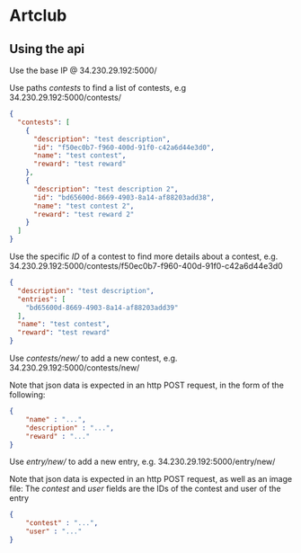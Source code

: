 # Artclub

## Using the api

Use the base IP @ 34.230.29.192:5000/

Use paths *contests* to find a list of contests, e.g 34.230.29.192:5000/contests/

```json
{
  "contests": [
    {
      "description": "test description", 
      "id": "f50ec0b7-f960-400d-91f0-c42a6d44e3d0", 
      "name": "test contest", 
      "reward": "test reward"
    }, 
    {
      "description": "test description 2", 
      "id": "bd65600d-8669-4903-8a14-af88203add38", 
      "name": "test contest 2", 
      "reward": "test reward 2"
    }
  ]
}
```

Use the specific *ID* of a contest to find more details about a contest, e.g. 34.230.29.192:5000/contests/f50ec0b7-f960-400d-91f0-c42a6d44e3d0

```json
{
  "description": "test description", 
  "entries": [
    "bd65600d-8669-4903-8a14-af88203add39"
  ], 
  "name": "test contest", 
  "reward": "test reward"
}
```

Use *contests/new/* to add a new contest, e.g. 34.230.29.192:5000/contests/new/

Note that json data is expected in an http POST request, in the form of the following:

```json
{
    "name" : "...",
    "description" : "...",
    "reward" : "..."
}
```

Use *entry/new/* to add a new entry, e.g. 34.230.29.192:5000/entry/new/

Note that json data is expected in an http POST request, as well as an image file:
The *contest* and *user* fields are the IDs of the contest and user of the entry

```json
{
    "contest" : "...",
    "user" : "..."
}
```